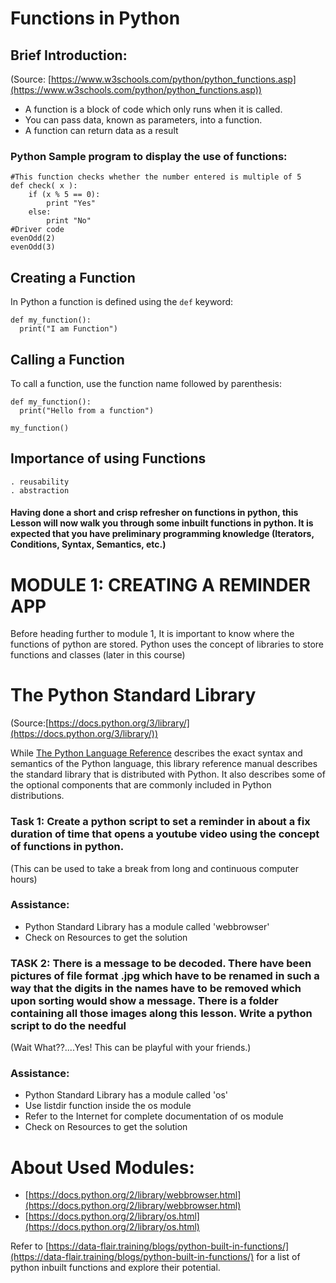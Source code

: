 # Functions in Python


## Brief Introduction:

(Source: [https://www.w3schools.com/python/python_functions.asp](https://www.w3schools.com/python/python_functions.asp))



*   A function is a block of code which only runs when it is called.
*   You can pass data, known as parameters, into a function.
*   A function can return data as a result


### Python Sample program to display the use of functions:
```
#This function checks whether the number entered is multiple of 5 
def check( x ):
    if (x % 5 == 0):
        print "Yes"
    else:
        print "No"
#Driver code
evenOdd(2)
evenOdd(3)
```




## Creating a Function

In Python a function is defined using the `def` keyword:


```
def my_function():
  print("I am Function")
```



## Calling a Function

To call a function, use the function name followed by parenthesis:


```
def my_function():
  print("Hello from a function")

my_function()
```
## Importance of using Functions 
    . reusability
    . abstraction



#### Having done a short and crisp refresher on functions in python, this Lesson will now walk you through some inbuilt functions in python. It is expected that you have preliminary programming knowledge (Iterators, Conditions, Syntax, Semantics, etc.) 


# MODULE 1: CREATING  A REMINDER APP

Before heading further to module 1, It is important to know where the functions of python are stored. Python uses the concept of libraries to store functions and classes (later in this course)


# The Python Standard Library


(Source:[https://docs.python.org/3/library/](https://docs.python.org/3/library/))

While [The Python Language Reference](https://docs.python.org/3/reference/index.html#reference-index) describes the exact syntax and semantics of the Python language, this library reference manual describes the standard library that is distributed with Python. It also describes some of the optional components that are commonly included in Python distributions.


### Task 1: Create a python script to set a reminder in about a fix duration of time that opens a youtube video using the concept of functions in python. 

(This can be used to take a break from long and continuous computer hours)


### Assistance: 



*   Python Standard Library has a module called 'webbrowser'
*   Check on Resources to get the solution 


### TASK 2: There is a message to be decoded. There have been pictures of file format .jpg which have to be renamed in such a way that the digits in the names have to be removed which upon sorting would show a message. There is a folder containing all those images along this lesson. Write a python script to do the needful 

(Wait What??....Yes! This can be playful with your friends.)


### Assistance: 



*   Python Standard Library has a module called 'os'
*   Use listdir function inside the os module
*   Refer to the Internet for complete documentation of os module
*   Check on Resources to get the solution 


# About Used Modules:



*   [https://docs.python.org/2/library/webbrowser.html](https://docs.python.org/2/library/webbrowser.html)
*   [https://docs.python.org/2/library/os.html](https://docs.python.org/2/library/os.html)


Refer to [https://data-flair.training/blogs/python-built-in-functions/](https://data-flair.training/blogs/python-built-in-functions/) for a list of python inbuilt functions and explore their potential.


